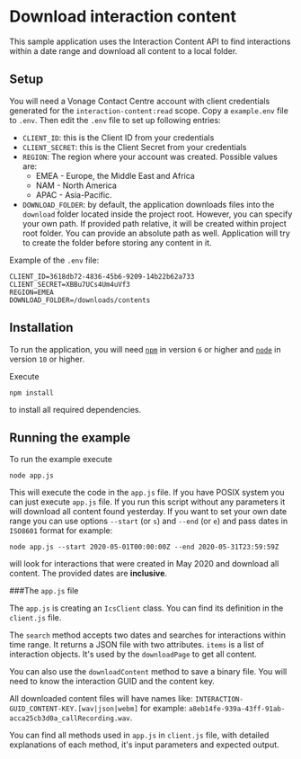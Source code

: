 # Download interaction content

This sample application uses the Interaction Content API to find interactions within a date range and download all content to a local folder.

## Setup
You will need a Vonage Contact Centre account with client credentials generated for the `interaction-content:read` scope.
Copy a `example.env` file to `.env`. Then edit the `.env` file to set up following entries:
 - `CLIENT_ID`: this is the Client ID from your credentials 
 - `CLIENT_SECRET`: this is the Client Secret from your credentials
 - `REGION`: The region where your account was created. Possible values are:
    - EMEA - Europe, the Middle East and Africa
    - NAM - North America
    - APAC - Asia-Pacific.
 - `DOWNLOAD_FOLDER`: by default, the application downloads files into the `download` folder located inside the project root. However, you can specify your own path. If provided path relative, it will be created within project root folder. You can provide an absolute path as well. Application will try to create the folder before storing any content in it.
 
 Example of the `.env` file:
```
CLIENT_ID=3618db72-4836-45b6-9209-14b22b62a733
CLIENT_SECRET=XBBu7UCs4Um4uVf3
REGION=EMEA
DOWNLOAD_FOLDER=/downloads/contents
``` 

## Installation

To run the application, you will need [`npm`](https://www.npmjs.com/get-npm) in version `6` or higher and [`node`](https://nodejs.org/en/download/) in version `10` or higher.

Execute 
```
npm install
```
to install all required dependencies.

## Running the example

To run the example execute
```
node app.js
```
This will execute the code in the `app.js` file. If you have POSIX system you can just execute `app.js` file. 
If you run this script without any parameters it will download all content found yesterday.
If you want to set your own date range you can use options `--start` (or `s`) and `--end` (or `e`) and pass dates in `ISO8601` format for example:
```
node app.js --start 2020-05-01T00:00:00Z --end 2020-05-31T23:59:59Z
```
will look for interactions that were created in May 2020 and download all content. 
The provided dates are **inclusive**.

###The `app.js` file

The `app.js` is creating an `IcsClient` class. You can find its definition in the `client.js` file.

The `search` method accepts two dates and searches for interactions within time range.
It returns a JSON file with two attributes. `items` is a list of interaction objects. 
It's used by the `downloadPage` to get all content.

You can also use the `downloadContent` method to save a binary file. 
You will need to know the interaction GUID and the content key.

All downloaded content files will have names like:
`INTERACTION-GUID_CONTENT-KEY.[wav|json|webm]` for example:
`a8eb14fe-939a-43ff-91ab-acca25cb3d0a_callRecording.wav`.

You can find all methods used in `app.js` in `client.js` file, with detailed explanations of each method, it's input parameters and expected output.
